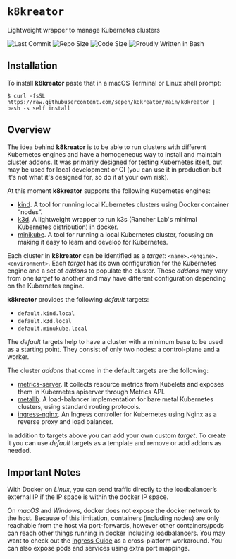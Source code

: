 # `k8kreator`

Lightweight wrapper to manage Kubernetes clusters

![Last Commit](https://img.shields.io/github/last-commit/sepen/k8kreator)
![Repo Size](https://img.shields.io/github/repo-size/sepen/k8kreator)
![Code Size](https://img.shields.io/github/languages/code-size/sepen/k8kreator)
![Proudly Written in Bash](https://img.shields.io/badge/written%20in-bash-ff69b4)


## Installation

To install **k8kreator** paste that in a macOS Terminal or Linux shell prompt:
```
$ curl -fsSL https://raw.githubusercontent.com/sepen/k8kreator/main/k8kreator | bash -s self install
```


## Overview

The idea behind **k8kreator** is to be able to run clusters with different Kubernetes engines and have a homogeneous way to install and maintain cluster addons. It was primarily designed for testing Kubernetes itself, but may be used for local development or CI (you can use it in production but it's not what it's designed for, so do it at your own risk).

At this moment **k8kreator** supports the following Kubernetes engines:
* [kind]. A tool for running local Kubernetes clusters using Docker container “nodes”.
* [k3d]. A lightweight wrapper to run k3s (Rancher Lab's minimal Kubernetes distribution) in docker.
* [minikube]. A tool for running a local Kubernetes cluster, focusing on making it easy to learn and develop for Kubernetes.

[kind]: https://kind.sigs.k8s.io/
[k3d]: https://k3d.io/
[minikube]: https://minikube.sigs.k8s.io/

Each cluster in **k8kreator** can be identified as a _target_: `<name>.<engine>.<environment>`.
Each _target_ has its own configuration for the Kubernetes engine and a set of _addons_ to populate the cluster. These _addons_ may vary from one _target_ to another and may have different configuration depending on the Kubernetes engine.

**k8kreator** provides the following _default_ targets:
* `default.kind.local`
* `default.k3d.local`
* `default.minukube.local`

The _default_ targets help to have a cluster with a minimum base to be used as a starting point. They consist of only two nodes: a control-plane and a worker.

The cluster _addons_ that come in the default targets are the following:
* [metrics-server]. It collects resource metrics from Kubelets and exposes them in Kubernetes apiserver through Metrics API.
* [metallb].  A load-balancer implementation for bare metal Kubernetes clusters, using standard routing protocols.
* [ingress-nginx]. An Ingress controller for Kubernetes using Nginx as a reverse proxy and load balancer.

[metrics-server]: https://github.com/kubernetes-sigs/metrics-server/
[metallb]: https://metallb.universe.tf/
[ingress-nginx]: https://github.com/kubernetes/ingress-nginx/

In addition to targets above you can add your own custom _target_. To create it you can use _default_ targets as a template and remove or add addons as needed.


## Important Notes

With Docker on _Linux_, you can send traffic directly to the loadbalancer’s external IP if the IP space is within the docker IP space.

On _macOS_ and _Windows_, docker does not expose the docker network to the host. Because of this limitation, containers (including nodes) are only reachable from the host via port-forwards, however other containers/pods can reach other things running in docker including loadbalancers. You may want to check out the [Ingress Guide](https://kind.sigs.k8s.io/docs/user/ingress) as a cross-platform workaround. You can also expose pods and services using extra port mappings.